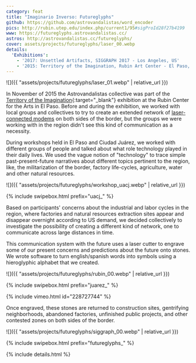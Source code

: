 ```yaml
---
category: feat
title: "Imaginario Inverso: Futureglyphs"
github: https://github.com/astrovandalistas/word_encoder
pics: http://rubin.utep.edu/index.php/current1/95#sigProId28f27b4199
www: https://futureglyphs.astrovandalistas.cc/
astros: http://astrovandalistas.cc/futureglyphs/
cover: assets/projects/futureglyphs/laser_00.webp
details:
  'Exhibitions':
    - '2017: Unsettled Artifacts, SIGGRAPH 2017 - Los Angeles, US'
    - '2015: Territory of the Imagination, Rubin Art Center - El Paso, US'
---
```

![]({{ "assets/projects/futureglyphs/laser_01.webp" | relative_url }})

In November of 2015 the Astrovandalistas collective was part of the [Territory of the Imagination](http://rubin.utep.edu/index.php/past1/68){:target="_blank"} exhibition at the Rubin Center for the Arts in El Paso. Before and during the exhibition, we worked with local groups and collectives to try to create an extended network of [laser-connected modems](/laser-chat-fronterizo/) on both sides of the border, but the groups we were working with in the region didn't see this kind of communication as a necessity.

During workshops held in El Paso and Ciudad Juárez, we worked with different groups of people and talked about what role technology played in their daily lives. We used the vague notion of "technology" to trace simple past-present-future narratives about different topics pertinent to the region, like, the militarization of the border, factory life-cycles, agriculture, water and other natural resources.

![]({{ "assets/projects/futureglyphs/workshop_uacj.webp" | relative_url }})

{% include swipebox.html prefix="uacj_" %}

Based on participants' concerns about the industrial and labor cycles in the region, where factories and natural resources extraction sites appear and disappear overnight according to US demand, we decided collectively to investigate the possibility of creating a different kind of network, one to communicate across large distances in time.

This communication system with the future uses a laser cutter to engrave some of our present concerns and predictions about the future onto stones. We wrote software to turn english/spanish words into symbols using a hieroglyphic alphabet that we created.

![]({{ "assets/projects/futureglyphs/rubin_00.webp" | relative_url }})

{% include swipebox.html prefix="juarez_" %}

{% include vimeo.html id="228727744" %}

Once engraved, these stones are returned to construction sites, gentrifying neighborhoods, abandoned factories, unfinished public projects, and other contested zones on both sides of the border.

![]({{ "assets/projects/futureglyphs/siggraph_00.webp" | relative_url }})

{% include swipebox.html prefix="futureglyphs_" %}

{% include details.html %}
